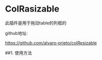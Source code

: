 # ColRasizable

此插件是用于拖动table的列框的

github地址:

<https://github.com/alvaro-prieto/colResizable>

##1. 使用方法

